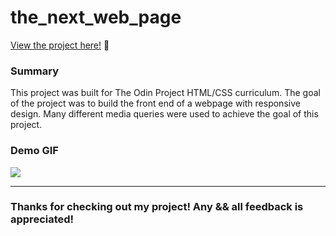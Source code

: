 # the_next_web_page

<p><a href="https://kfig21.github.io/the_next_web_page/" target="_blank" rel="noopener noreferrer">View the project here!</a> 👀</p>

<h3>Summary</h3>
<p>This project was built for The Odin Project HTML/CSS curriculum. The goal of the project was to build the front end of a webpage with responsive design. Many different media queries were used to achieve the goal of this project.</p>

<h3>Demo GIF</h3>

![](demo.gif)

-----------------------------

<h3>Thanks for checking out my project! Any && all feedback is appreciated!</h3>
